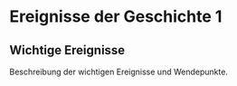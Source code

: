 # Ereignisse der Geschichte 1

## Wichtige Ereignisse
Beschreibung der wichtigen Ereignisse und Wendepunkte.
